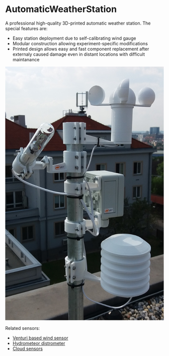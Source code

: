 # AutomaticWeatherStation
A professional high-quality 3D-printed automatic weather station. The special features are: 

* Easy station deployment due to self-calibrating wind gauge
* Modular construction allowing experiment-specific modifications
* Printed design allows easy and fast component replacement after externaly caused damage even in distant locations with difficult maintanance

![Automatic Weather station mounted on building roof](AWS03A_Small.jpg "Automatic Weather station mounted on building roof")

Related sensors: 
 * [Venturi based wind sensor](https://github.com/mlab-modules/WINDGAUGE03)
 * [Hydrometeor distrometer](https://github.com/UniversalScientificTechnologies/DISTROMETER01)
 * [Cloud sensors](https://github.com/UniversalScientificTechnologies/MRAKOMER4)
